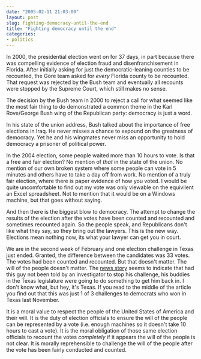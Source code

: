 ```yaml
---
date: "2005-02-11 21:03:00"
layout: post
slug: fighting-democracy-until-the-end
title: "Fighting democracy until the end"
categories:
- politics
---
```


In 2000, the presidential election went on for 37 days, in part because there was compelling evidence of election fraud and disenfranchisement in Florida. After initially asking for just the democratic-leaning counties to be recounted, the Gore team asked for _every_ Florida county to be recounted. That request was rejected by the Bush team and eventually all recounts were stopped by the Supreme Court, which still makes no sense.  
  
The decision by the Bush team in 2000 to reject a call for what seemed like the most fair thing to do demonstrated a common theme in the Karl Rove/George Bush wing of the Republican party: democracy is just a word.  

In his state of the union address, Bush talked about the importance of free elections in Iraq. He never misses a chance to expound on the greatness of democracy. Yet he and his wingmates never miss an opportunity to hold democracy a prisoner of political power.  

In the 2004 election, some people waited more than 10 hours to vote. Is that a free and fair election? No mention of _that_ in the state of the union. No mention of our own broken system where some people can vote in 5 minutes and others have to take a day off from work. No mention of a truly fair election, where there is paper evidence of how you voted. I would be quite uncomfortable to find out my vote was only viewable on the equivilent an Excel spreadsheet. Not to mention that it would be on a Windows machine, but that goes without saying.  

And then there is the biggest blow to democracy. The attempt to change the results of the election after the votes have been counted and recounted and sometimes recounted again. So the people speak, and Republicans don't like what they say, so they bring out the lawyers. This is the new way. Elections mean nothing now, its what your lawyer can get you in court.   

We are in the second week of February and one election challenge in Texas just ended. Granted, the difference between the candidates was 33 votes. The votes had been counted and recounted. But that doesn't matter. The will of the people doesn't matter. The [news story](http://www.statesman.com/news/content/shared/tx/legislature/stories/02/8heflin.html) seems to indicate that had this guy not been told by an investigator to stop his challenge, his buddies in the Texas legislature were going to do something to get him back in. I don't know what, but hey, it's Texas. If you read to the middle of the article you find out that this was just 1 of 3 challenges to democrats who won in Texas last November.   

It is a moral value to respect the people of the United States of America and their will. It is the duty of election officials to ensure the will of the people can be represented by a vote (i.e. enough machines so it doesn't take 10 hours to cast a vote). It is the moral obligation of those same election officials to recount the votes _completely_ if it appears the will of the people is not clear. It is morally reprehensible to challenge the will of the people after the vote has been fairly conducted and counted.